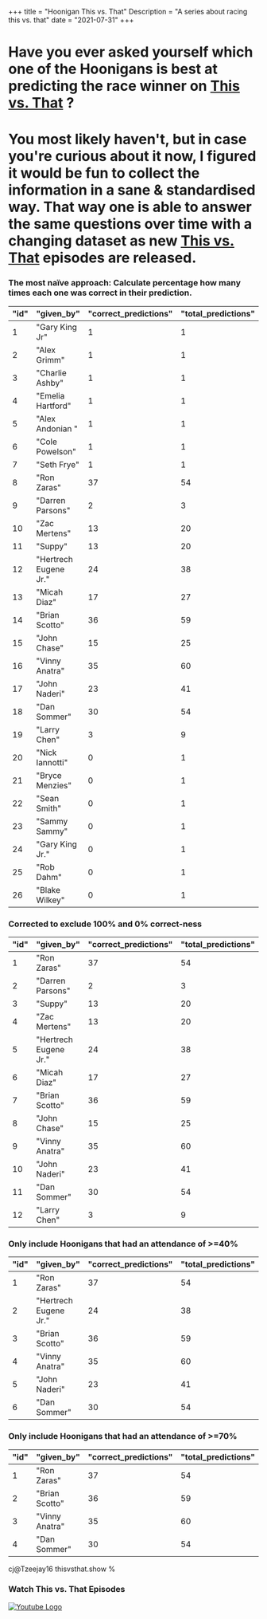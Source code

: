 +++
title = "Hoonigan This vs. That"
Description = "A series about racing this vs. that"
date = "2021-07-31"
+++


<div class="o-main-intro">
	<h1>Have you ever asked yourself which one of the Hoonigans is best at predicting the race winner on <a href="https://www.youtube.com/playlist?list=PLhU72li4fhIca_hXD0v8PFHRahreBuPJa" target="_blank">This vs. That</a> ?</h1>
</div>
<div class="o-main-second">
	<h1>You most likely haven't, but in case you're curious about it now, I figured it would be fun to collect the information in a sane & standardised way. That way one is able to answer the same questions over time with a changing dataset as new <a href="https://www.youtube.com/playlist?list=PLhU72li4fhIca_hXD0v8PFHRahreBuPJa" target="_blank">This vs. That</a> episodes are released.</h1>
</div>

<div class="o-main-hoonigans-stats">
<div class="o-main-hoonigan-stats__naive">

### The most naïve approach: Calculate percentage how many times each one was correct in their prediction.

| "id" | "given_by"            | "correct_predictions" | "total_predictions" | "correct_percent" |
| ---- | --------------------- | --------------------- | ------------------- | ----------------- |
| 1    | "Gary King Jr"        | 1                     | 1                   | 100               |
| 2    | "Alex Grimm"          | 1                     | 1                   | 100               |
| 3    | "Charlie Ashby"       | 1                     | 1                   | 100               |
| 4    | "Emelia Hartford"     | 1                     | 1                   | 100               |
| 5    | "Alex Andonian "      | 1                     | 1                   | 100               |
| 6    | "Cole Powelson"       | 1                     | 1                   | 100               |
| 7    | "Seth Frye"           | 1                     | 1                   | 100               |
| 8    | "Ron Zaras"           | 37                    | 54                  | 68                |
| 9    | "Darren Parsons"      | 2                     | 3                   | 66                |
| 10   | "Zac Mertens"         | 13                    | 20                  | 65                |
| 11   | "Suppy"               | 13                    | 20                  | 65                |
| 12   | "Hertrech Eugene Jr." | 24                    | 38                  | 63                |
| 13   | "Micah Diaz"          | 17                    | 27                  | 62                |
| 14   | "Brian Scotto"        | 36                    | 59                  | 61                |
| 15   | "John Chase"          | 15                    | 25                  | 60                |
| 16   | "Vinny Anatra"        | 35                    | 60                  | 58                |
| 17   | "John Naderi"         | 23                    | 41                  | 56                |
| 18   | "Dan Sommer"          | 30                    | 54                  | 55                |
| 19   | "Larry Chen"          | 3                     | 9                   | 33                |
| 20   | "Nick Iannotti"       | 0                     | 1                   | 0                 |
| 21   | "Bryce Menzies"       | 0                     | 1                   | 0                 |
| 22   | "Sean Smith"          | 0                     | 1                   | 0                 |
| 23   | "Sammy Sammy"         | 0                     | 1                   | 0                 |
| 24   | "Gary King Jr."       | 0                     | 1                   | 0                 |
| 25   | "Rob Dahm"            | 0                     | 1                   | 0                 |
| 26   | "Blake Wilkey"        | 0                     | 1                   | 0                 |

</div>

<div class="o-main-hoonigan-stats__corrected">

### Corrected to exclude 100% and 0% correct-ness

| "id" | "given_by"            | "correct_predictions" | "total_predictions" | "correct_percent" |
| ---- | --------------------- | --------------------- | ------------------- | ----------------- |
| 1    | "Ron Zaras"           | 37                    | 54                  | 68                |
| 2    | "Darren Parsons"      | 2                     | 3                   | 66                |
| 3    | "Suppy"               | 13                    | 20                  | 65                |
| 4    | "Zac Mertens"         | 13                    | 20                  | 65                |
| 5    | "Hertrech Eugene Jr." | 24                    | 38                  | 63                |
| 6    | "Micah Diaz"          | 17                    | 27                  | 62                |
| 7    | "Brian Scotto"        | 36                    | 59                  | 61                |
| 8    | "John Chase"          | 15                    | 25                  | 60                |
| 9    | "Vinny Anatra"        | 35                    | 60                  | 58                |
| 10   | "John Naderi"         | 23                    | 41                  | 56                |
| 11   | "Dan Sommer"          | 30                    | 54                  | 55                |
| 12   | "Larry Chen"          | 3                     | 9                   | 33                |

</div>

<!-- <div class="o-main-hoonigan-stats__30-perc">

### Only include Hoonigans that had an attendance of >=30%

| "id" | "given_by"            | "correct_predictions" | "total_predictions" | "correct_percent" |
| ---- | --------------------- | --------------------- | ------------------- | ----------------- |
| 1    | "Ron Zaras"           | 33                    | 48                  | 68                |
| 2    | "Hertrech Eugene Jr." | 23                    | 37                  | 62                |
| 3    | "Brian Scotto"        | 33                    | 53                  | 62                |
| 4    | "Micah Diaz"          | 14                    | 23                  | 60                |
| 5    | "John Naderi"         | 20                    | 34                  | 58                |
| 6    | "Vinny Anatra"        | 30                    | 51                  | 58                |
| 7    | "John Chase"          | 12                    | 21                  | 57                |
| 8    | "Dan Sommer"          | 25                    | 45                  | 55                |

</div> -->

<div class="o-main-hoonigan-stats__40-perc">

### Only include Hoonigans that had an attendance of >=40%

| "id" | "given_by"            | "correct_predictions" | "total_predictions" | "correct_percent" |
| ---- | --------------------- | --------------------- | ------------------- | ----------------- |
| 1    | "Ron Zaras"           | 37                    | 54                  | 68                |
| 2    | "Hertrech Eugene Jr." | 24                    | 38                  | 63                |
| 3    | "Brian Scotto"        | 36                    | 59                  | 61                |
| 4    | "Vinny Anatra"        | 35                    | 60                  | 58                |
| 5    | "John Naderi"         | 23                    | 41                  | 56                |
| 6    | "Dan Sommer"          | 30                    | 54                  | 55                |

</div>

<div class="o-main-hoonigan-stats__70-perc">

### Only include Hoonigans that had an attendance of >=70%

| "id" | "given_by"     | "correct_predictions" | "total_predictions" | "correct_percent" |
| ---- | -------------- | --------------------- | ------------------- | ----------------- |
| 1    | "Ron Zaras"    | 37                    | 54                  | 68                |
| 2    | "Brian Scotto" | 36                    | 59                  | 61                |
| 3    | "Vinny Anatra" | 35                    | 60                  | 58                |
| 4    | "Dan Sommer"   | 30                    | 54                  | 55                |
cj@Tzeejay16 thisvsthat.show % 

</div>

<div class="o-main-hoonigan-playlist-wrap">
	<h3>Watch This vs. That Episodes</h3>
	<a href="https://www.youtube.com/playlist?list=PLhU72li4fhIca_hXD0v8PFHRahreBuPJa" target="_blank"><img src="/img/yt_logo_rgb_light.png" alt="Youtube Logo"></a>
</div>